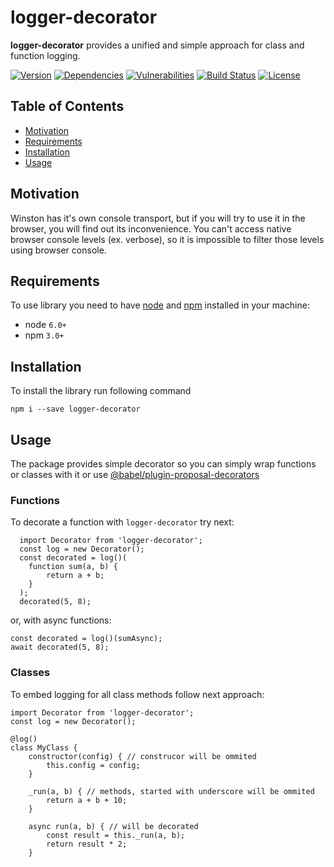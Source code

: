# logger-decorator
**logger-decorator** provides a unified and simple approach for class and function logging.

[![Version][badge-vers]][npm]
[![Dependencies][badge-deps]][npm]
[![Vulnerabilities][badge-vuln]](https://snyk.io/)
[![Build Status][badge-tests]][travis]
[![License][badge-lic]][github]

## Table of Contents
  - [Motivation](#motivation)
  - [Requirements](#requirements)
  - [Installation](#installation)
  - [Usage](#usage)

## Motivation
Winston has it's own console transport, but if you will try to use it in the browser, you will find out its inconvenience. You can't access native browser console levels (ex. verbose), so it is impossible to filter those levels using browser console.

## Requirements
To use library you need to have [node](https://nodejs.org) and [npm](https://www.npmjs.com) installed in your machine:

* node `6.0+`
* npm `3.0+`

## Installation

To install the library run following command
```
npm i --save logger-decorator
```

## Usage

The package provides simple decorator so you can simply wrap functions or classes with it or use [@babel/plugin-proposal-decorators](https://babeljs.io/docs/en/babel-plugin-proposal-decorators)

### Functions
To decorate a function with ```logger-decorator``` try next:

```
  import Decorator from 'logger-decorator';
  const log = new Decorator();
  const decorated = log()(
    function sum(a, b) {
        return a + b;
    }
  );
  decorated(5, 8);
``` 

or, with async functions:

```
const decorated = log()(sumAsync);
await decorated(5, 8);
```

### Classes
To embed logging for all class methods follow next approach:

```
import Decorator from 'logger-decorator';
const log = new Decorator();

@log()
class MyClass {
    constructor(config) { // construcor will be ommited
        this.config = config;
    }

    _run(a, b) { // methods, started with underscore will be ommited
        return a + b + 10;
    }

    async run(a, b) { // will be decorated
        const result = this._run(a, b);
        return result * 2;
    }
```

[npm]: https://www.npmjs.com/package/logger-decorator
[github]: https://github.com/pustovitDmytro/logger-decorator
[travis]: https://travis-ci.org/pustovitDmytro/logger-decorator
[badge-deps]: https://img.shields.io/david/pustovitDmytro/logger-decorator.svg
[badge-tests]: https://img.shields.io/travis/pustovitDmytro/logger-decorator.svg
[badge-vuln]: https://img.shields.io/snyk/vulnerabilities/npm/logger-decorator.svg?style=popout
[badge-vers]: https://img.shields.io/npm/v/logger-decorator.svg
[badge-lic]: https://img.shields.io/github/license/pustovitDmytro/logger-decorator.svg